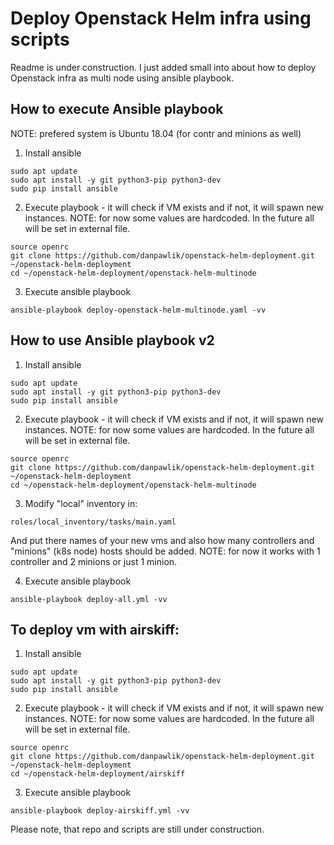 # Deploy Openstack Helm infra using scripts

Readme is under construction. I just added small into about
how to deploy Openstack infra as multi node using ansible playbook.

## How to execute Ansible playbook
NOTE: prefered system is Ubuntu 18.04 (for contr and minions as well)

1. Install ansible
```
sudo apt update
sudo apt install -y git python3-pip python3-dev
sudo pip install ansible
```

2. Execute playbook - it will check if VM exists and if not, it will spawn
new instances.
NOTE: for now some values are hardcoded. In the future all will be set
in external file.

```
source openrc
git clone https://github.com/danpawlik/openstack-helm-deployment.git ~/openstack-helm-deployment
cd ~/openstack-helm-deployment/openstack-helm-multinode
```

3. Execute ansible playbook
```
ansible-playbook deploy-openstack-helm-multinode.yaml -vv
```


## How to use Ansible playbook v2
1. Install ansible
```
sudo apt update
sudo apt install -y git python3-pip python3-dev
sudo pip install ansible
```

2. Execute playbook - it will check if VM exists and if not, it will spawn
new instances.
NOTE: for now some values are hardcoded. In the future all will be set
in external file.

```
source openrc
git clone https://github.com/danpawlik/openstack-helm-deployment.git ~/openstack-helm-deployment
cd ~/openstack-helm-deployment/openstack-helm-multinode
```

3. Modify "local" inventory in:
```
roles/local_inventory/tasks/main.yaml
```

And put there names of your new vms and also how many controllers and
"minions" (k8s node) hosts should be added.
NOTE: for now it works with 1 controller and 2 minions or just 1 minion.

4. Execute ansible playbook
```
ansible-playbook deploy-all.yml -vv
```

## To deploy vm with airskiff:
1. Install ansible
```
sudo apt update
sudo apt install -y git python3-pip python3-dev
sudo pip install ansible
```

2. Execute playbook - it will check if VM exists and if not, it will spawn
new instances.
NOTE: for now some values are hardcoded. In the future all will be set
in external file.

```
source openrc
git clone https://github.com/danpawlik/openstack-helm-deployment.git ~/openstack-helm-deployment
cd ~/openstack-helm-deployment/airskiff
```

3. Execute ansible playbook
```
ansible-playbook deploy-airskiff.yml -vv
```


Please note, that repo and scripts are still under construction.
